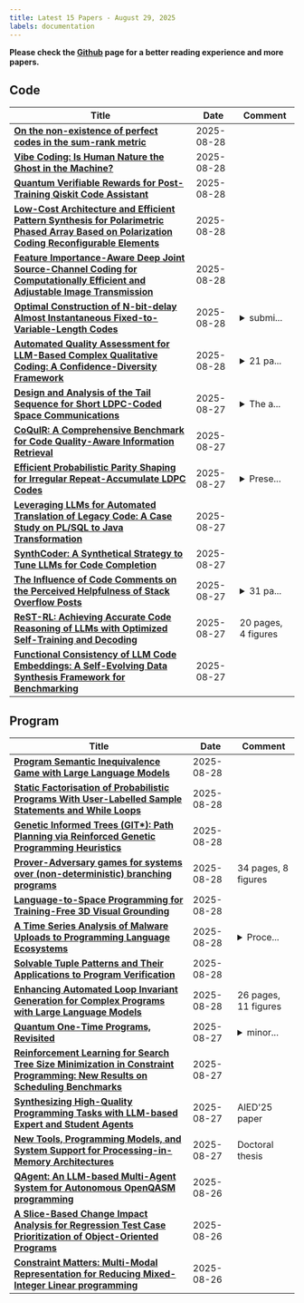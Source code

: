 ```yaml
---
title: Latest 15 Papers - August 29, 2025
labels: documentation
---
```

**Please check the [Github](https://github.com/zezhishao/MTS_Daily_ArXiv) page for a better reading experience and more papers.**

## Code
| **Title** | **Date** | **Comment** |
| --- | --- | --- |
| **[On the non-existence of perfect codes in the sum-rank metric](http://arxiv.org/abs/2508.20940v1)** | 2025-08-28 |  |
| **[Vibe Coding: Is Human Nature the Ghost in the Machine?](http://arxiv.org/abs/2508.20918v1)** | 2025-08-28 |  |
| **[Quantum Verifiable Rewards for Post-Training Qiskit Code Assistant](http://arxiv.org/abs/2508.20907v1)** | 2025-08-28 |  |
| **[Low-Cost Architecture and Efficient Pattern Synthesis for Polarimetric Phased Array Based on Polarization Coding Reconfigurable Elements](http://arxiv.org/abs/2508.19644v2)** | 2025-08-28 |  |
| **[Feature Importance-Aware Deep Joint Source-Channel Coding for Computationally Efficient and Adjustable Image Transmission](http://arxiv.org/abs/2504.04758v2)** | 2025-08-28 |  |
| **[Optimal Construction of N-bit-delay Almost Instantaneous Fixed-to-Variable-Length Codes](http://arxiv.org/abs/2311.02797v3)** | 2025-08-28 | <details><summary>submi...</summary><p>submitted to IEEE Trans. IT on 31st Oct. 2023</p></details> |
| **[Automated Quality Assessment for LLM-Based Complex Qualitative Coding: A Confidence-Diversity Framework](http://arxiv.org/abs/2508.20462v1)** | 2025-08-28 | <details><summary>21 pa...</summary><p>21 pages, 2 figures, 5 tables</p></details> |
| **[Design and Analysis of the Tail Sequence for Short LDPC-Coded Space Communications](http://arxiv.org/abs/2508.19858v1)** | 2025-08-27 | <details><summary>The a...</summary><p>The article will be published in IEEE Transactions on Aerospace and Electronic Systems. 15 pages</p></details> |
| **[CoQuIR: A Comprehensive Benchmark for Code Quality-Aware Information Retrieval](http://arxiv.org/abs/2506.11066v2)** | 2025-08-27 |  |
| **[Efficient Probabilistic Parity Shaping for Irregular Repeat-Accumulate LDPC Codes](http://arxiv.org/abs/2508.19696v1)** | 2025-08-27 | <details><summary>Prese...</summary><p>Presented at the 2025 International Symposium on Topics in Coding</p></details> |
| **[Leveraging LLMs for Automated Translation of Legacy Code: A Case Study on PL/SQL to Java Transformation](http://arxiv.org/abs/2508.19663v1)** | 2025-08-27 |  |
| **[SynthCoder: A Synthetical Strategy to Tune LLMs for Code Completion](http://arxiv.org/abs/2508.15495v2)** | 2025-08-27 |  |
| **[The Influence of Code Comments on the Perceived Helpfulness of Stack Overflow Posts](http://arxiv.org/abs/2508.19610v1)** | 2025-08-27 | <details><summary>31 pa...</summary><p>31 pages, 7 figures, 2 tables, to appear in the Empirical Software Engineering journal</p></details> |
| **[ReST-RL: Achieving Accurate Code Reasoning of LLMs with Optimized Self-Training and Decoding](http://arxiv.org/abs/2508.19576v1)** | 2025-08-27 | 20 pages, 4 figures |
| **[Functional Consistency of LLM Code Embeddings: A Self-Evolving Data Synthesis Framework for Benchmarking](http://arxiv.org/abs/2508.19558v1)** | 2025-08-27 |  |

## Program
| **Title** | **Date** | **Comment** |
| --- | --- | --- |
| **[Program Semantic Inequivalence Game with Large Language Models](http://arxiv.org/abs/2505.03818v2)** | 2025-08-28 |  |
| **[Static Factorisation of Probabilistic Programs With User-Labelled Sample Statements and While Loops](http://arxiv.org/abs/2508.20922v1)** | 2025-08-28 |  |
| **[Genetic Informed Trees (GIT*): Path Planning via Reinforced Genetic Programming Heuristics](http://arxiv.org/abs/2508.20871v1)** | 2025-08-28 |  |
| **[Prover-Adversary games for systems over (non-deterministic) branching programs](http://arxiv.org/abs/2508.16014v2)** | 2025-08-28 | 34 pages, 8 figures |
| **[Language-to-Space Programming for Training-Free 3D Visual Grounding](http://arxiv.org/abs/2502.01401v4)** | 2025-08-28 |  |
| **[A Time Series Analysis of Malware Uploads to Programming Language Ecosystems](http://arxiv.org/abs/2504.15695v2)** | 2025-08-28 | <details><summary>Proce...</summary><p>Proceedings of the 20th International Conference on Availability, Reliability and Security (ARES 2025), Ghent, Springer, pp. 269-285. Please note that this version diverges from the publisher's definite version. A new version will be uploaded once the publisher's embargo period is over</p></details> |
| **[Solvable Tuple Patterns and Their Applications to Program Verification](http://arxiv.org/abs/2508.20365v1)** | 2025-08-28 |  |
| **[Enhancing Automated Loop Invariant Generation for Complex Programs with Large Language Models](http://arxiv.org/abs/2412.10483v2)** | 2025-08-28 | 26 pages, 11 figures |
| **[Quantum One-Time Programs, Revisited](http://arxiv.org/abs/2411.01876v3)** | 2025-08-27 | <details><summary>minor...</summary><p>minor revision; in STOC 2025</p></details> |
| **[Reinforcement Learning for Search Tree Size Minimization in Constraint Programming: New Results on Scheduling Benchmarks](http://arxiv.org/abs/2508.20056v1)** | 2025-08-27 |  |
| **[Synthesizing High-Quality Programming Tasks with LLM-based Expert and Student Agents](http://arxiv.org/abs/2504.07655v2)** | 2025-08-27 | AIED'25 paper |
| **[New Tools, Programming Models, and System Support for Processing-in-Memory Architectures](http://arxiv.org/abs/2508.19868v1)** | 2025-08-27 | Doctoral thesis |
| **[QAgent: An LLM-based Multi-Agent System for Autonomous OpenQASM programming](http://arxiv.org/abs/2508.20134v1)** | 2025-08-26 |  |
| **[A Slice-Based Change Impact Analysis for Regression Test Case Prioritization of Object-Oriented Programs](http://arxiv.org/abs/2508.19056v1)** | 2025-08-26 |  |
| **[Constraint Matters: Multi-Modal Representation for Reducing Mixed-Integer Linear programming](http://arxiv.org/abs/2508.18742v1)** | 2025-08-26 |  |

